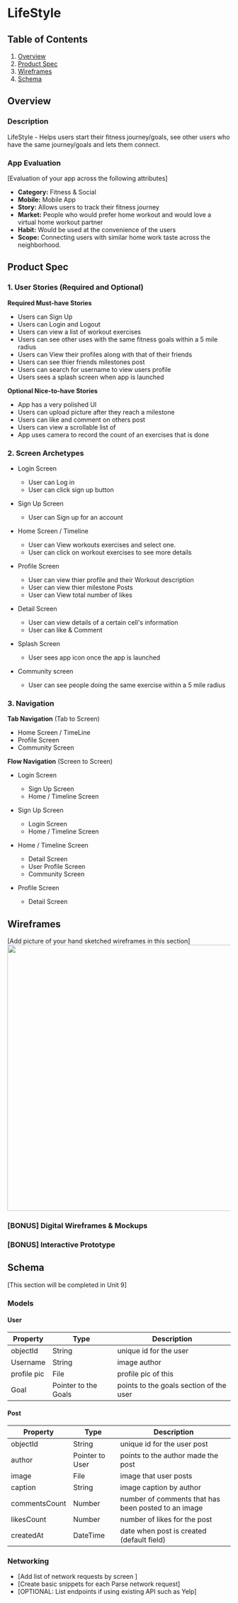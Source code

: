 # LifeStyle

## Table of Contents
1. [Overview](#Overview)
1. [Product Spec](#Product-Spec)
1. [Wireframes](#Wireframes)
2. [Schema](#Schema)

## Overview
### Description
LifeStyle - Helps users start their fitness journey/goals, see other users who have the same journey/goals and lets them connect.


### App Evaluation
[Evaluation of your app across the following attributes]
- **Category:** Fitness & Social
- **Mobile:** Mobile App
- **Story:** Allows users to track their fitness journey
- **Market:** People who would prefer home workout and would love a virtual home workout partner
- **Habit:** Would be used at the convenience of the users
- **Scope:** Connecting users with similar home work taste across the neighborhood.

## Product Spec

### 1. User Stories (Required and Optional)

**Required Must-have Stories**

* Users can Sign Up
* Users can Login and Logout
* Users can view a list of workout exercises
* Users can see other uses with the same fitness goals within a 5 mile radius
* Users can View their profiles along with that of their friends 
* Users can see thier friends milestones post
* Users can search for username to view users profile
* Users sees a splash screen when app is launched


**Optional Nice-to-have Stories**

* App has a very polished UI
* Users can upload picture after they reach a milestone
* Users can like and comment on others post
* Users can view a scrollable list of
* App uses camera to record the count of an exercises that is done


### 2. Screen Archetypes

* Login Screen
  * User can Log in
  * User can click sign up button

* Sign Up Screen
  * User can Sign up for an account
  
* Home Screen / Timeline
  * User can View workouts exercises and select one.
  * User can click on workout exercises to see more details
  
* Profile Screen
  * User can view thier profile and their Workout description
  * User can view thier milestone Posts
  * User can View total number of likes

* Detail Screen
  * User can view details of a certain cell's information
  * User can like & Comment

* Splash Screen
  * User sees app icon once the app is launched

* Community screen
  * User can see people doing the same exercise within a 5 mile radius  


### 3. Navigation

**Tab Navigation** (Tab to Screen)

* Home Screen / TimeLine
* Profile Screen
* Community Screen

**Flow Navigation** (Screen to Screen)

* Login Screen
  * Sign Up Screen
  * Home / Timeline Screen

* Sign Up Screen
  * Login Screen
  * Home / Timeline Screen
  
* Home / Timeline Screen
  * Detail Screen
  * User Profile Screen
  * Community Screen
 
* Profile Screen
  * Detail Screen

## Wireframes
[Add picture of your hand sketched wireframes in this section]
<img src="https://github.com/martinsufiofb/LifeStyle/blob/main/Wireframe.pdf" width=600>

### [BONUS] Digital Wireframes & Mockups

### [BONUS] Interactive Prototype

## Schema 
[This section will be completed in Unit 9]
### Models

#### User

   | Property      | Type     | Description |
   | ------------- | -------- | ------------|
   | objectId      | String   | unique id for the user|
   | Username      | String   | image author |
   | profile pic   | File     | profile pic of this |
   | Goal          | Pointer to the Goals | points to the goals section of the user |

#### Post

   | Property      | Type     | Description |
   | ------------- | -------- | ------------|
   | objectId      | String   | unique id for the user post|
   | author        | Pointer to User| points to the author made the post |
   | image         | File     | image that user posts |
   | caption       | String   | image caption by author |
   | commentsCount | Number   | number of comments that has been posted to an image |
   | likesCount    | Number   | number of likes for the post |
   | createdAt     | DateTime | date when post is created (default field) |
   
### Networking
- [Add list of network requests by screen ]
- [Create basic snippets for each Parse network request]
- [OPTIONAL: List endpoints if using existing API such as Yelp]
